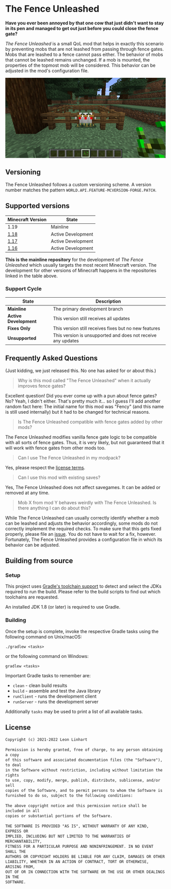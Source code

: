 # The Fence Unleashed

**Have you ever been annoyed by that one cow that just didn't want to stay in
its pen and managed to get out just before you could close the fence gate?**

_The Fence Unleashed_ is a small QoL mod that helps in exactly this scenario by
preventing mobs that are not leashed from passing through fence gates. Mobs that
are leashed to a fence cannot pass either. The behavior of mobs that cannot be
leashed remains unchanged. If a mob is mounted, the properties of the topmost
mob will be considered. This behavior can be adjusted in the mod's configuration
file.

<p align="center">
  <img alt="Fency Banner" src="https://github.com/TheMrMilchmann/TheFenceUnleashed/blob/master/docs/banner.png">
</p>


## Versioning

The Fence Unleashed follows a custom versioning scheme. A version number matches
the pattern `WORLD.API.FEATURE-MCVERSION-FORGE.PATCH`.


## Supported versions

| Minecraft Version                                                | State              |
|------------------------------------------------------------------|--------------------|
| 1.19                                                             | Mainline           |
| [1.18](https://github.com/TheMrMilchmann/TheFenceUnleashed-1.18) | Active Development |
| [1.17](https://github.com/TheMrMilchmann/TheFenceUnleashed-1.17) | Active Development |
| [1.16](https://github.com/TheMrMilchmann/TheFenceUnleashed-1.17) | Active Development |

**This is the mainline repository** for the development of _The Fence Unleashed_
which usually targets the most recent Minecraft version. The development for
other versions of Minecraft happens in the repositories linked in the table
above.


### Support Cycle

| State                  | Description                                                   |
|------------------------|---------------------------------------------------------------|
| **Mainline**           | The primary development branch                                |
| **Active Development** | This version still receives all updates                       |
| **Fixes Only**         | This version still receives fixes but no new features         |
| **Unsupported**        | This version is unsupported and does not receive any updates  |


## Frequently Asked Questions
(Just kidding, we just released this. No one has asked for or about this.)

> Why is this mod called "The Fence Unleashed" when it actually improves fence gates?

Excellent question! Did you ever come up with a pun about fence gates? No? Yeah,
I didn't either. That's pretty much it... so I guess I'll add another random
fact here: The initial name for this mod was "Fency" (and this name is still
used internally) but it had to be changed for technical reasons.

> Is The Fence Unleashed compatible with fence gates added by other mods?

The Fence Unleashed modifies vanilla fence gate logic to be compatible with all
sorts of fence gates. Thus, it is very likely, but not guaranteed that it will
work with fence gates from other mods too.

> Can I use The Fence Unleashed in my modpack?

Yes, please respect the [license terms](./LICENSE).

> Can I use this mod with existing saves?

Yes, The Fence Unleashed does not affect savegames. It can be added or removed
at any time.

> Mob X from mod Y behaves weirdly with The Fence Unleashed. Is there anything I
> can do about this?

While The Fence Unleashed can usually correctly identify whether a mob can be
leashed and adjusts the behavior accordingly, some mods do not correctly
implement the required checks. To make sure that this gets fixed properly,
please file an [issue](https://github.com/TheMrMilchmann/TheFenceUnleashed/issues).
You do not have to wait for a fix, however. Fortunately, The Fence Unleashed
provides a configuration file in which its behavior can be adjusted.


## Building from source

### Setup

This project uses [Gradle's toolchain support](https://docs.gradle.org/7.5.1/userguide/toolchains.html)
to detect and select the JDKs required to run the build. Please refer to the
build scripts to find out which toolchains are requested.

An installed JDK 1.8 (or later) is required to use Gradle.

### Building

Once the setup is complete, invoke the respective Gradle tasks using the
following command on Unix/macOS:

    ./gradlew <tasks>

or the following command on Windows:

    gradlew <tasks>

Important Gradle tasks to remember are:
- `clean`                   - clean build results
- `build`                   - assemble and test the Java library
- `runClient`               - runs the development client
- `runServer`               - runs the development server

Additionally `tasks` may be used to print a list of all available tasks.


## License

```
Copyright (c) 2021-2022 Leon Linhart

Permission is hereby granted, free of charge, to any person obtaining a copy
of this software and associated documentation files (the "Software"), to deal
in the Software without restriction, including without limitation the rights
to use, copy, modify, merge, publish, distribute, sublicense, and/or sell
copies of the Software, and to permit persons to whom the Software is
furnished to do so, subject to the following conditions:

The above copyright notice and this permission notice shall be included in all
copies or substantial portions of the Software.

THE SOFTWARE IS PROVIDED "AS IS", WITHOUT WARRANTY OF ANY KIND, EXPRESS OR
IMPLIED, INCLUDING BUT NOT LIMITED TO THE WARRANTIES OF MERCHANTABILITY,
FITNESS FOR A PARTICULAR PURPOSE AND NONINFRINGEMENT. IN NO EVENT SHALL THE
AUTHORS OR COPYRIGHT HOLDERS BE LIABLE FOR ANY CLAIM, DAMAGES OR OTHER
LIABILITY, WHETHER IN AN ACTION OF CONTRACT, TORT OR OTHERWISE, ARISING FROM,
OUT OF OR IN CONNECTION WITH THE SOFTWARE OR THE USE OR OTHER DEALINGS IN THE
SOFTWARE.
```